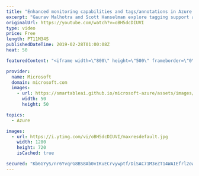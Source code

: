 ```yaml
---
title: "Enhanced monitoring capabilities and tags/annotations in Azure Data Factory | Azure Friday"
excerpt: "Gaurav Malhotra and Scott Hanselman explore tagging support and enhanced monitoring capabilities, including dashboards and improved debugging support in Azure Data Factory. Data integration is complex and the ability to monitor your data factory pipelines is a key requirement for dev ops personnel inside"
originalUrl: https://youtube.com/watch?v=oBH5dcDIUVI
type: video
price: Free
length: PT11M34S
publishedDateTime: 2019-02-28T01:00:08Z
heat: 50

featuredContent: "<iframe width=\"800\" height=\"500\" frameborder=\"0\" src=\"https://www.youtube.com/embed/oBH5dcDIUVI\" allow=\"accelerometer; autoplay; encrypted-media; gyroscope; picture-in-picture\" allowfullscreen></iframe>"

provider:
  name: Microsoft
  domain: microsoft.com
  images:
    - url: https://smartableai.github.io/microsoft-azure/assets/images/organizations/microsoft.com-50x50.jpg
      width: 50
      height: 50

topics:
  - Azure

images:
  - url: https://i.ytimg.com/vi/oBH5dcDIUVI/maxresdefault.jpg
    width: 1280
    height: 720
    isCached: true

secured: "Kb6GYyS/nr6YvqrG8BS8Ab0vIKuECrvywptf/DiSAC71M3eZT14WAIEfrl2ow8C4tkSLPmjcb/eklqYpgnh3JSGTUxkJ2VNlc4FZw01i/93dbro3SsdVvjmR0HNMiUAvomL4HzW0YY30LBcvz1KxdOwGbyY5Y8Xxoy1ehUHNeOxBSKn7Rv4OCnDwP3ECXtFwCWTqIgsNBomUUDHDhaf/Q5xwECP39nLy8W1JwhLdx0xXiUeraeAV0ZqNETQbM6lyeg8l6f2j4wcw/lba0faxl2B5Tf9vbdpMGcDScdF4ifiPXFZk8EaqVGRVIOakFtqAecNkKMycp2Ry99A3Lupb3k2z4BgHy/9BK9aeK+lQZTJtC/tMOeMJSROcmcudS1SgaUg7Cxtv30sj1myWdMEoMJtH/JsqAcQXL4Tf+2X9/+o=;B9AmnwcGxg15KR5qcghHbQ=="
---
```


